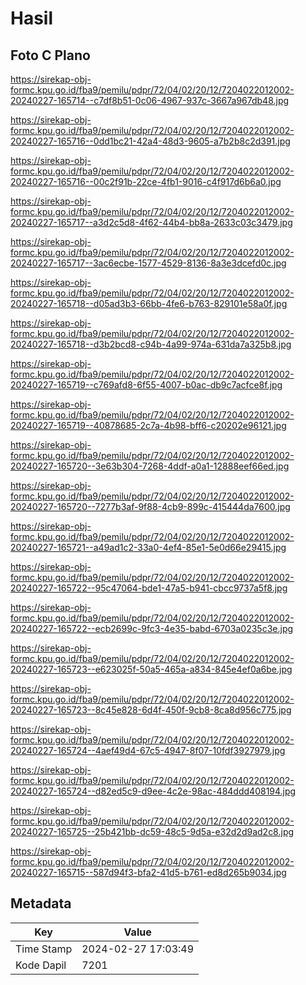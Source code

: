 # Hasil

## Foto C Plano

https://sirekap-obj-formc.kpu.go.id/fba9/pemilu/pdpr/72/04/02/20/12/7204022012002-20240227-165714--c7df8b51-0c06-4967-937c-3667a967db48.jpg

https://sirekap-obj-formc.kpu.go.id/fba9/pemilu/pdpr/72/04/02/20/12/7204022012002-20240227-165716--0dd1bc21-42a4-48d3-9605-a7b2b8c2d391.jpg

https://sirekap-obj-formc.kpu.go.id/fba9/pemilu/pdpr/72/04/02/20/12/7204022012002-20240227-165716--00c2f91b-22ce-4fb1-9016-c4f917d6b6a0.jpg

https://sirekap-obj-formc.kpu.go.id/fba9/pemilu/pdpr/72/04/02/20/12/7204022012002-20240227-165717--a3d2c5d8-4f62-44b4-bb8a-2633c03c3479.jpg

https://sirekap-obj-formc.kpu.go.id/fba9/pemilu/pdpr/72/04/02/20/12/7204022012002-20240227-165717--3ac6ecbe-1577-4529-8136-8a3e3dcefd0c.jpg

https://sirekap-obj-formc.kpu.go.id/fba9/pemilu/pdpr/72/04/02/20/12/7204022012002-20240227-165718--d05ad3b3-66bb-4fe6-b763-829101e58a0f.jpg

https://sirekap-obj-formc.kpu.go.id/fba9/pemilu/pdpr/72/04/02/20/12/7204022012002-20240227-165718--d3b2bcd8-c94b-4a99-974a-631da7a325b8.jpg

https://sirekap-obj-formc.kpu.go.id/fba9/pemilu/pdpr/72/04/02/20/12/7204022012002-20240227-165719--c769afd8-6f55-4007-b0ac-db9c7acfce8f.jpg

https://sirekap-obj-formc.kpu.go.id/fba9/pemilu/pdpr/72/04/02/20/12/7204022012002-20240227-165719--40878685-2c7a-4b98-bff6-c20202e96121.jpg

https://sirekap-obj-formc.kpu.go.id/fba9/pemilu/pdpr/72/04/02/20/12/7204022012002-20240227-165720--3e63b304-7268-4ddf-a0a1-12888eef66ed.jpg

https://sirekap-obj-formc.kpu.go.id/fba9/pemilu/pdpr/72/04/02/20/12/7204022012002-20240227-165720--7277b3af-9f88-4cb9-899c-415444da7600.jpg

https://sirekap-obj-formc.kpu.go.id/fba9/pemilu/pdpr/72/04/02/20/12/7204022012002-20240227-165721--a49ad1c2-33a0-4ef4-85e1-5e0d66e29415.jpg

https://sirekap-obj-formc.kpu.go.id/fba9/pemilu/pdpr/72/04/02/20/12/7204022012002-20240227-165722--95c47064-bde1-47a5-b941-cbcc9737a5f8.jpg

https://sirekap-obj-formc.kpu.go.id/fba9/pemilu/pdpr/72/04/02/20/12/7204022012002-20240227-165722--ecb2699c-9fc3-4e35-babd-6703a0235c3e.jpg

https://sirekap-obj-formc.kpu.go.id/fba9/pemilu/pdpr/72/04/02/20/12/7204022012002-20240227-165723--e623025f-50a5-465a-a834-845e4ef0a6be.jpg

https://sirekap-obj-formc.kpu.go.id/fba9/pemilu/pdpr/72/04/02/20/12/7204022012002-20240227-165723--8c45e828-6d4f-450f-9cb8-8ca8d956c775.jpg

https://sirekap-obj-formc.kpu.go.id/fba9/pemilu/pdpr/72/04/02/20/12/7204022012002-20240227-165724--4aef49d4-67c5-4947-8f07-10fdf3927979.jpg

https://sirekap-obj-formc.kpu.go.id/fba9/pemilu/pdpr/72/04/02/20/12/7204022012002-20240227-165724--d82ed5c9-d9ee-4c2e-98ac-484ddd408194.jpg

https://sirekap-obj-formc.kpu.go.id/fba9/pemilu/pdpr/72/04/02/20/12/7204022012002-20240227-165725--25b421bb-dc59-48c5-9d5a-e32d2d9ad2c8.jpg

https://sirekap-obj-formc.kpu.go.id/fba9/pemilu/pdpr/72/04/02/20/12/7204022012002-20240227-165715--587d94f3-bfa2-41d5-b761-ed8d265b9034.jpg


## Metadata

| Key        | Value               |
| ---------- | ------------------- |
| Time Stamp | 2024-02-27 17:03:49 |
| Kode Dapil | 7201                |



